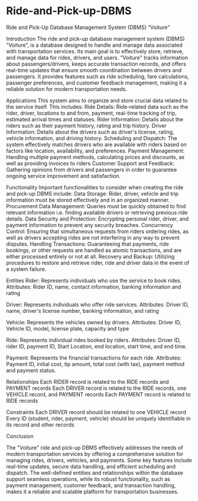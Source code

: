 # Ride-and-Pick-up-DBMS

Ride and Pick-Up Database Management System (DBMS) “Voiture”

Introduction
The ride and pick-up database management system (DBMS) “Voiture”, is a database designed to handle and manage data associated with transportation services. Its main goal is to effectively store, retrieve, and manage data for rides, drivers, and users. "Voiture" tracks information about passengers/drivers, keeps accurate transaction records, and offers real-time updates that ensure smooth coordination between drivers and passengers. It provides features such as ride scheduling, fare calculations, passenger preferences, and customer feedback management, making it a reliable solution for modern transportation needs.

Applications
This system aims to organize and store crucial data related to the service itself. This includes:
  Ride Details: Ride-related data such as the rider, driver, locations to and from, payment, real-time tracking of trip, estimated arrival times and statuses.
  Rider Information: Details about the riders such as their payment history, rating and trip history.
  Driver Information: Details about the drivers such as driver's license, rating, vehicle information, and driving history.
  Scheduling and Dispatch: The system effectively matches drivers who are available with riders based on factors like location, availability, and preferences.
  Payment Management: Handling multiple payment methods, calculating prices and discounts, as well as providing invoices to riders
  Customer Support and Feedback: Gathering opinions from drivers and passengers in order to guarantee ongoing service improvement and satisfaction.

Functionality
Important functionalities to consider when creating the ride and pick-up DBMS include:
  Data Storage: Rider, driver, vehicle and trip information must be stored effectively and in an organized manner.
  Procurement Data Management: Queries must be quickly obtained to find relevant information i.e. finding available drivers or retrieving previous ride details.
  Data Security and Protection: Encrypting personal rider, driver, and payment information to prevent any security breaches.
  Concurrency Control: Ensuring that simultaneous requests from riders ordering rides, as well as drivers accepting rides are not interfering in any way to prevent disputes.
  Handling Transactions: Guaranteeing that payments, ride bookings, or other requests are handled as atomic transactions, and are either processed entirely or not at all.
  Recovery and Backup: Utilizing procedures to restore and retrieve rider, ride and driver data in the event of a system failure.

Entities
  Rider: Represents individuals who use the service to book rides.
    Attributes: Rider ID, name, contact information, banking information and rating

  Driver: Represents individuals who offer ride services.
    Attributes: Driver ID, name, driver's license number, banking information, and rating
  
  Vehicle: Represents the vehicles owned by drivers.
    Attributes: Driver ID, Vehicle ID, model, license plate, capacity and type

  Ride: Represents individual rides booked by riders.
    Attributes: Driver ID, rider ID, payment ID, Start Location, end location, start time, and end time.

  Payment: Represents the financial transactions for each ride.
    Attributes: Payment ID, initial cost, tip amount, total cost (with tax), payment method and payment status.

Relationships
  Each RIDER record is related to the RIDE records and PAYMENT records
  Each DRIVER record is related to the RIDE records, one VEHICLE record, and PAYMENT records
  Each PAYMENT record is related to RIDE records

Constraints
  Each DRIVER record should be related to one VEHICLE record
  Every ID (student, rider, payment, vehicle) should be uniquely identifiable in its record and other records

Conclusion

The "Voiture" ride and pick-up DBMS effectively addresses the needs of modern transportation services by offering a comprehensive solution for managing rides, drivers, vehicles, and payments. Some key features include real-time updates, secure data handling, and efficient scheduling and dispatch. The well-defined entities and relationships within the database support seamless operations, while its robust functionality, such as payment management, customer feedback, and transaction handling, makes it a reliable and scalable platform for transportation businesses.
